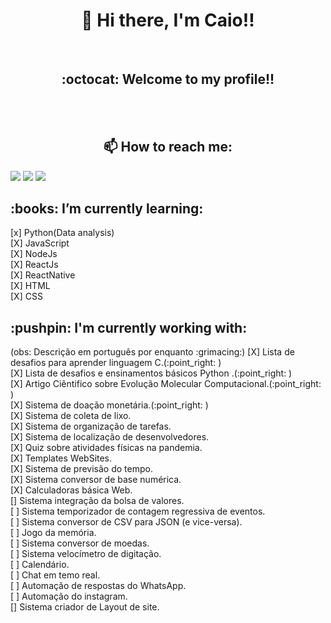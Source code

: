 <h1 align="center"> 👋 Hi there, I'm Caio!!</h1>
<br>
<h2 align="center"> :octocat: Welcome to my profile!! </h2>
<br>
<br>
<h2 align="center">📫 How to reach me:</h2>


[![](https://img.shields.io/badge/LINKEDIN-Caio_Machado-informational?style=plastic&logo=linkedin)](https://www.linkedin.com/in/caiohmachadoo/)
[![](https://img.shields.io/badge/FACEBOOK-Caio_Machado-blue?style=plastic&logo=facebook)](https://www.facebook.com/Caio.Henri.Machado/)
[![](https://img.shields.io/badge/INSTAGRAM-@cai0__m-blueviolet?style=plastic&logo=instagram)](https://www.instagram.com/cai0_m/)


<h2> :books: I’m currently learning:</h2>
[x] Python(Data analysis)
<br>
[X] JavaScript
<br>
[X] NodeJs
<br>
[X] ReactJs
<br>
[X] ReactNative
<br>
[X] HTML
<br>
[X] CSS

<h2> :pushpin: I'm currently working with:</h2>
(obs: Descrição em português por enquanto :grimacing:)
[X] Lista de desafios para aprender linguagem C.(:point_right: )
<br>
[X] Lista de desafios e ensinamentos básicos Python .(:point_right: )
<br>
[X] Artigo Ciêntifico sobre Evolução Molecular Computacional.(:point_right: )
<br>
[X] Sistema de doação monetária.(:point_right: )
<br>
[X] Sistema de coleta de lixo.
<br>
[X] Sistema de organização de tarefas.
<br>
[X] Sistema de localização de desenvolvedores.
<br>
[X] Quiz sobre atividades físicas na pandemia.
<br>
[X] Templates WebSites.
<br>
[X] Sistema de previsão do tempo.
<br>
[X] Sistema conversor de base numérica.
<br>
[X] Calculadoras básica Web.
<br>
[] Sistema integração da bolsa de valores.
<br>
[ ] Sistema temporizador de contagem regressiva de eventos.
<br>
[ ] Sistema conversor de CSV para JSON (e vice-versa).
<br>
[ ] Jogo da memória.
<br>
[ ] Sistema conversor de moedas.
<br>
[ ] Sistema velocímetro de digitação.
<br>
[ ] Calendário.
<br>
[ ] Chat em temo real.
<br>
[ ] Automação de respostas do WhatsApp.
<br>
[ ] Automação do instagram.
<br>
[] Sistema criador de Layout de site.
<br>
<!--
**CaioHenriqueMachado/CaioHenriqueMachado** is a ✨ _special_ ✨ repository because its `README.md` (this file) appears on your GitHub profile.

Here are some ideas to get you started:

- 🔭 I’m currently working on ...
- 🌱 I’m currently learning ...
- 👯 I’m looking to collaborate on ...
- 🤔 I’m looking for help with ...
- 💬 Ask me about ...
- 📫 How to reach me: ...
- 😄 Pronouns: ...
- ⚡ Fun fact: ...
-->
